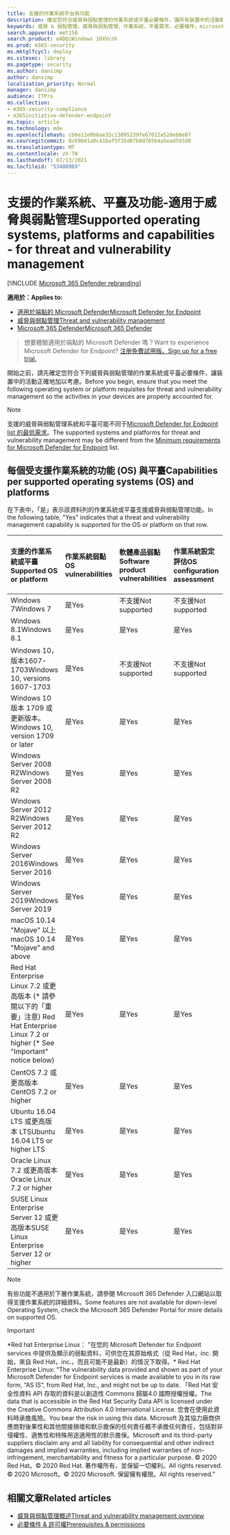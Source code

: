 ```yaml
---
title: 支援的作業系統平台與功能
description: 確定您符合威脅與弱點管理的作業系統或平臺必要條件，讓所有裝置中的活動都已正確加以考慮。
keywords: 威脅 & 弱點管理，威脅與弱點管理，作業系統，平臺需求，必要條件，microsoft defender for endpoint tvm 支援的作業系統，microsoft defender for endpoint tvm，支援的作業系統，支援的平臺，linux 支援，mac 支援
search.appverid: met150
search.product: eADQiWindows 10XVcnh
ms.prod: m365-security
ms.mktglfcycl: deploy
ms.sitesec: library
ms.pagetype: security
ms.author: dansimp
author: dansimp
localization_priority: Normal
manager: dansimp
audience: ITPro
ms.collection:
- m365-security-compliance
- m365initiative-defender-endpoint
ms.topic: article
ms.technology: mde
ms.openlocfilehash: cb6e12e9b8ae32c13095239fe67012a520eb6e07
ms.sourcegitcommit: 8c698d1a0c41baf5f35d07b0d765b4a5ead593d0
ms.translationtype: MT
ms.contentlocale: zh-TW
ms.lasthandoff: 07/13/2021
ms.locfileid: "53408969"
---
```

# <a name="supported-operating-systems-platforms-and-capabilities---for-threat-and-vulnerability-management"></a><span data-ttu-id="9ecd4-104">支援的作業系統、平臺及功能-適用于威脅與弱點管理</span><span class="sxs-lookup"><span data-stu-id="9ecd4-104">Supported operating systems, platforms and capabilities - for threat and vulnerability management</span></span>

[!INCLUDE [Microsoft 365 Defender rebranding](../../includes/microsoft-defender.md)]

<span data-ttu-id="9ecd4-105">**適用於：**</span><span class="sxs-lookup"><span data-stu-id="9ecd4-105">**Applies to:**</span></span>

- [<span data-ttu-id="9ecd4-106">適用於端點的 Microsoft Defender</span><span class="sxs-lookup"><span data-stu-id="9ecd4-106">Microsoft Defender for Endpoint</span></span>](https://go.microsoft.com/fwlink/?linkid=2154037)
- [<span data-ttu-id="9ecd4-107">威脅與弱點管理</span><span class="sxs-lookup"><span data-stu-id="9ecd4-107">Threat and vulnerability management</span></span>](next-gen-threat-and-vuln-mgt.md)
- [<span data-ttu-id="9ecd4-108">Microsoft 365 Defender</span><span class="sxs-lookup"><span data-stu-id="9ecd4-108">Microsoft 365 Defender</span></span>](https://go.microsoft.com/fwlink/?linkid=2118804)

><span data-ttu-id="9ecd4-109">想要體驗適用於端點的 Microsoft Defender 嗎？</span><span class="sxs-lookup"><span data-stu-id="9ecd4-109">Want to experience Microsoft Defender for Endpoint?</span></span> [<span data-ttu-id="9ecd4-110">注册免費試用版。</span><span class="sxs-lookup"><span data-stu-id="9ecd4-110">Sign up for a free trial.</span></span>](https://www.microsoft.com/microsoft-365/windows/microsoft-defender-atp?ocid=docs-wdatp-portaloverview-abovefoldlink)

<span data-ttu-id="9ecd4-111">開始之前，請先確定您符合下列威脅與弱點管理的作業系統或平臺必要條件，讓裝置中的活動正確地加以考慮。</span><span class="sxs-lookup"><span data-stu-id="9ecd4-111">Before you begin, ensure that you meet the following operating system or platform requisites for threat and vulnerability management so the activities in your devices are properly accounted for.</span></span>

>[!NOTE]
><span data-ttu-id="9ecd4-112">支援的威脅與弱點管理系統和平臺可能不同于[Microsoft Defender for Endpoint list 的最低需求](minimum-requirements.md)。</span><span class="sxs-lookup"><span data-stu-id="9ecd4-112">The supported systems and platforms for threat and vulnerability management may be different from the [Minimum requirements for Microsoft Defender for Endpoint](minimum-requirements.md) list.</span></span>

## <a name="capabilities-per-supported-operating-systems-os-and-platforms"></a><span data-ttu-id="9ecd4-113">每個受支援作業系統的功能 (OS) 與平臺</span><span class="sxs-lookup"><span data-stu-id="9ecd4-113">Capabilities per supported operating systems (OS) and platforms</span></span>

<span data-ttu-id="9ecd4-114">在下表中，「是」表示該資料列的作業系統或平臺支援威脅與弱點管理功能。</span><span class="sxs-lookup"><span data-stu-id="9ecd4-114">In the following table, "Yes" indicates that a threat and vulnerability management capability is supported for the OS or platform on that row.</span></span>

<span data-ttu-id="9ecd4-115">支援的作業系統或平臺</span><span class="sxs-lookup"><span data-stu-id="9ecd4-115">Supported OS or platform</span></span> | <span data-ttu-id="9ecd4-116">作業系統弱點</span><span class="sxs-lookup"><span data-stu-id="9ecd4-116">OS vulnerabilities</span></span> | <span data-ttu-id="9ecd4-117">軟體產品弱點</span><span class="sxs-lookup"><span data-stu-id="9ecd4-117">Software product vulnerabilities</span></span> | <span data-ttu-id="9ecd4-118">作業系統設定評估</span><span class="sxs-lookup"><span data-stu-id="9ecd4-118">OS configuration assessment</span></span> | <span data-ttu-id="9ecd4-119">安全性控制設定評估</span><span class="sxs-lookup"><span data-stu-id="9ecd4-119">Security controls configuration assessment</span></span> | <span data-ttu-id="9ecd4-120">軟體產品設定評估</span><span class="sxs-lookup"><span data-stu-id="9ecd4-120">Software product configuration assessment</span></span>
:---|:---|:---|:---|:---|:---
<span data-ttu-id="9ecd4-121">Windows 7</span><span class="sxs-lookup"><span data-stu-id="9ecd4-121">Windows 7</span></span> | <span data-ttu-id="9ecd4-122">是</span><span class="sxs-lookup"><span data-stu-id="9ecd4-122">Yes</span></span> | <span data-ttu-id="9ecd4-123">不支援</span><span class="sxs-lookup"><span data-stu-id="9ecd4-123">Not supported</span></span> | <span data-ttu-id="9ecd4-124">不支援</span><span class="sxs-lookup"><span data-stu-id="9ecd4-124">Not supported</span></span> | <span data-ttu-id="9ecd4-125">不支援</span><span class="sxs-lookup"><span data-stu-id="9ecd4-125">Not supported</span></span> | <span data-ttu-id="9ecd4-126">不支援</span><span class="sxs-lookup"><span data-stu-id="9ecd4-126">Not supported</span></span>
<span data-ttu-id="9ecd4-127">Windows 8.1</span><span class="sxs-lookup"><span data-stu-id="9ecd4-127">Windows 8.1</span></span> | <span data-ttu-id="9ecd4-128">是</span><span class="sxs-lookup"><span data-stu-id="9ecd4-128">Yes</span></span> | <span data-ttu-id="9ecd4-129">是</span><span class="sxs-lookup"><span data-stu-id="9ecd4-129">Yes</span></span> | <span data-ttu-id="9ecd4-130">是</span><span class="sxs-lookup"><span data-stu-id="9ecd4-130">Yes</span></span> | <span data-ttu-id="9ecd4-131">是</span><span class="sxs-lookup"><span data-stu-id="9ecd4-131">Yes</span></span>| <span data-ttu-id="9ecd4-132">是</span><span class="sxs-lookup"><span data-stu-id="9ecd4-132">Yes</span></span>
<span data-ttu-id="9ecd4-133">Windows 10，版本1607-1703</span><span class="sxs-lookup"><span data-stu-id="9ecd4-133">Windows 10, versions 1607-1703</span></span> | <span data-ttu-id="9ecd4-134">是</span><span class="sxs-lookup"><span data-stu-id="9ecd4-134">Yes</span></span>  | <span data-ttu-id="9ecd4-135">不支援</span><span class="sxs-lookup"><span data-stu-id="9ecd4-135">Not supported</span></span> | <span data-ttu-id="9ecd4-136">不支援</span><span class="sxs-lookup"><span data-stu-id="9ecd4-136">Not supported</span></span> | <span data-ttu-id="9ecd4-137">不支援</span><span class="sxs-lookup"><span data-stu-id="9ecd4-137">Not supported</span></span> | <span data-ttu-id="9ecd4-138">不支援</span><span class="sxs-lookup"><span data-stu-id="9ecd4-138">Not supported</span></span>
<span data-ttu-id="9ecd4-139">Windows 10 版本 1709 或更新版本。</span><span class="sxs-lookup"><span data-stu-id="9ecd4-139">Windows 10, version 1709 or later</span></span> | <span data-ttu-id="9ecd4-140">是</span><span class="sxs-lookup"><span data-stu-id="9ecd4-140">Yes</span></span> | <span data-ttu-id="9ecd4-141">是</span><span class="sxs-lookup"><span data-stu-id="9ecd4-141">Yes</span></span> | <span data-ttu-id="9ecd4-142">是</span><span class="sxs-lookup"><span data-stu-id="9ecd4-142">Yes</span></span> | <span data-ttu-id="9ecd4-143">是</span><span class="sxs-lookup"><span data-stu-id="9ecd4-143">Yes</span></span> | <span data-ttu-id="9ecd4-144">是</span><span class="sxs-lookup"><span data-stu-id="9ecd4-144">Yes</span></span>
<span data-ttu-id="9ecd4-145">Windows Server 2008 R2</span><span class="sxs-lookup"><span data-stu-id="9ecd4-145">Windows Server 2008 R2</span></span> | <span data-ttu-id="9ecd4-146">是</span><span class="sxs-lookup"><span data-stu-id="9ecd4-146">Yes</span></span> | <span data-ttu-id="9ecd4-147">是</span><span class="sxs-lookup"><span data-stu-id="9ecd4-147">Yes</span></span> | <span data-ttu-id="9ecd4-148">是</span><span class="sxs-lookup"><span data-stu-id="9ecd4-148">Yes</span></span> | <span data-ttu-id="9ecd4-149">是</span><span class="sxs-lookup"><span data-stu-id="9ecd4-149">Yes</span></span> | <span data-ttu-id="9ecd4-150">是</span><span class="sxs-lookup"><span data-stu-id="9ecd4-150">Yes</span></span>
<span data-ttu-id="9ecd4-151">Windows Server 2012 R2</span><span class="sxs-lookup"><span data-stu-id="9ecd4-151">Windows Server 2012 R2</span></span> | <span data-ttu-id="9ecd4-152">是</span><span class="sxs-lookup"><span data-stu-id="9ecd4-152">Yes</span></span> | <span data-ttu-id="9ecd4-153">是</span><span class="sxs-lookup"><span data-stu-id="9ecd4-153">Yes</span></span> | <span data-ttu-id="9ecd4-154">是</span><span class="sxs-lookup"><span data-stu-id="9ecd4-154">Yes</span></span> | <span data-ttu-id="9ecd4-155">是</span><span class="sxs-lookup"><span data-stu-id="9ecd4-155">Yes</span></span> | <span data-ttu-id="9ecd4-156">是</span><span class="sxs-lookup"><span data-stu-id="9ecd4-156">Yes</span></span>
<span data-ttu-id="9ecd4-157">Windows Server 2016</span><span class="sxs-lookup"><span data-stu-id="9ecd4-157">Windows Server 2016</span></span> | <span data-ttu-id="9ecd4-158">是</span><span class="sxs-lookup"><span data-stu-id="9ecd4-158">Yes</span></span> | <span data-ttu-id="9ecd4-159">是</span><span class="sxs-lookup"><span data-stu-id="9ecd4-159">Yes</span></span> | <span data-ttu-id="9ecd4-160">是</span><span class="sxs-lookup"><span data-stu-id="9ecd4-160">Yes</span></span> | <span data-ttu-id="9ecd4-161">是</span><span class="sxs-lookup"><span data-stu-id="9ecd4-161">Yes</span></span> | <span data-ttu-id="9ecd4-162">是</span><span class="sxs-lookup"><span data-stu-id="9ecd4-162">Yes</span></span>
<span data-ttu-id="9ecd4-163">Windows Server 2019</span><span class="sxs-lookup"><span data-stu-id="9ecd4-163">Windows Server 2019</span></span> | <span data-ttu-id="9ecd4-164">是</span><span class="sxs-lookup"><span data-stu-id="9ecd4-164">Yes</span></span> | <span data-ttu-id="9ecd4-165">是</span><span class="sxs-lookup"><span data-stu-id="9ecd4-165">Yes</span></span> | <span data-ttu-id="9ecd4-166">是</span><span class="sxs-lookup"><span data-stu-id="9ecd4-166">Yes</span></span> | <span data-ttu-id="9ecd4-167">是</span><span class="sxs-lookup"><span data-stu-id="9ecd4-167">Yes</span></span> | <span data-ttu-id="9ecd4-168">是</span><span class="sxs-lookup"><span data-stu-id="9ecd4-168">Yes</span></span>
<span data-ttu-id="9ecd4-169">macOS 10.14 "Mojave" 以上</span><span class="sxs-lookup"><span data-stu-id="9ecd4-169">macOS 10.14 "Mojave" and above</span></span> | <span data-ttu-id="9ecd4-170">是</span><span class="sxs-lookup"><span data-stu-id="9ecd4-170">Yes</span></span> | <span data-ttu-id="9ecd4-171">是</span><span class="sxs-lookup"><span data-stu-id="9ecd4-171">Yes</span></span> | <span data-ttu-id="9ecd4-172">是</span><span class="sxs-lookup"><span data-stu-id="9ecd4-172">Yes</span></span> | <span data-ttu-id="9ecd4-173">是</span><span class="sxs-lookup"><span data-stu-id="9ecd4-173">Yes</span></span> | <span data-ttu-id="9ecd4-174">是</span><span class="sxs-lookup"><span data-stu-id="9ecd4-174">Yes</span></span> 
<span data-ttu-id="9ecd4-175">Red Hat Enterprise Linux 7.2 或更高版本 (\* 請參閱以下的「重要」注意) </span><span class="sxs-lookup"><span data-stu-id="9ecd4-175">Red Hat Enterprise Linux 7.2 or higher (\* See "Important" notice below)</span></span> | <span data-ttu-id="9ecd4-176">是</span><span class="sxs-lookup"><span data-stu-id="9ecd4-176">Yes</span></span> | <span data-ttu-id="9ecd4-177">是</span><span class="sxs-lookup"><span data-stu-id="9ecd4-177">Yes</span></span> | <span data-ttu-id="9ecd4-178">是</span><span class="sxs-lookup"><span data-stu-id="9ecd4-178">Yes</span></span> | <span data-ttu-id="9ecd4-179">是</span><span class="sxs-lookup"><span data-stu-id="9ecd4-179">Yes</span></span> | <span data-ttu-id="9ecd4-180">是</span><span class="sxs-lookup"><span data-stu-id="9ecd4-180">Yes</span></span>
<span data-ttu-id="9ecd4-181">CentOS 7.2 或更高版本</span><span class="sxs-lookup"><span data-stu-id="9ecd4-181">CentOS 7.2 or higher</span></span> | <span data-ttu-id="9ecd4-182">是</span><span class="sxs-lookup"><span data-stu-id="9ecd4-182">Yes</span></span> | <span data-ttu-id="9ecd4-183">是</span><span class="sxs-lookup"><span data-stu-id="9ecd4-183">Yes</span></span> | <span data-ttu-id="9ecd4-184">是</span><span class="sxs-lookup"><span data-stu-id="9ecd4-184">Yes</span></span> | <span data-ttu-id="9ecd4-185">是</span><span class="sxs-lookup"><span data-stu-id="9ecd4-185">Yes</span></span> | <span data-ttu-id="9ecd4-186">是</span><span class="sxs-lookup"><span data-stu-id="9ecd4-186">Yes</span></span>
<span data-ttu-id="9ecd4-187">Ubuntu 16.04 LTS 或更高版本 LTS</span><span class="sxs-lookup"><span data-stu-id="9ecd4-187">Ubuntu 16.04 LTS or higher LTS</span></span> | <span data-ttu-id="9ecd4-188">是</span><span class="sxs-lookup"><span data-stu-id="9ecd4-188">Yes</span></span> | <span data-ttu-id="9ecd4-189">是</span><span class="sxs-lookup"><span data-stu-id="9ecd4-189">Yes</span></span> | <span data-ttu-id="9ecd4-190">是</span><span class="sxs-lookup"><span data-stu-id="9ecd4-190">Yes</span></span> | <span data-ttu-id="9ecd4-191">是</span><span class="sxs-lookup"><span data-stu-id="9ecd4-191">Yes</span></span> | <span data-ttu-id="9ecd4-192">是</span><span class="sxs-lookup"><span data-stu-id="9ecd4-192">Yes</span></span>
<span data-ttu-id="9ecd4-193">Oracle Linux 7.2 或更高版本</span><span class="sxs-lookup"><span data-stu-id="9ecd4-193">Oracle Linux 7.2 or higher</span></span> | <span data-ttu-id="9ecd4-194">是</span><span class="sxs-lookup"><span data-stu-id="9ecd4-194">Yes</span></span> | <span data-ttu-id="9ecd4-195">是</span><span class="sxs-lookup"><span data-stu-id="9ecd4-195">Yes</span></span> | <span data-ttu-id="9ecd4-196">是</span><span class="sxs-lookup"><span data-stu-id="9ecd4-196">Yes</span></span> | <span data-ttu-id="9ecd4-197">是</span><span class="sxs-lookup"><span data-stu-id="9ecd4-197">Yes</span></span> | <span data-ttu-id="9ecd4-198">是</span><span class="sxs-lookup"><span data-stu-id="9ecd4-198">Yes</span></span>
<span data-ttu-id="9ecd4-199">SUSE Linux Enterprise Server 12 或更高版本</span><span class="sxs-lookup"><span data-stu-id="9ecd4-199">SUSE Linux Enterprise Server 12 or higher</span></span> | <span data-ttu-id="9ecd4-200">是</span><span class="sxs-lookup"><span data-stu-id="9ecd4-200">Yes</span></span> | <span data-ttu-id="9ecd4-201">是</span><span class="sxs-lookup"><span data-stu-id="9ecd4-201">Yes</span></span> | <span data-ttu-id="9ecd4-202">是</span><span class="sxs-lookup"><span data-stu-id="9ecd4-202">Yes</span></span> | <span data-ttu-id="9ecd4-203">是</span><span class="sxs-lookup"><span data-stu-id="9ecd4-203">Yes</span></span> | <span data-ttu-id="9ecd4-204">是</span><span class="sxs-lookup"><span data-stu-id="9ecd4-204">Yes</span></span>

>[!NOTE]
> <span data-ttu-id="9ecd4-205">有些功能不適用於下層作業系統，請參閱 Microsoft 365 Defender 入口網站以取得支援作業系統的詳細資料。</span><span class="sxs-lookup"><span data-stu-id="9ecd4-205">Some features are not available for down-level Operating System, check the Microsoft 365 Defender Portal for more details on supported OS.</span></span>

>[!IMPORTANT]
> <span data-ttu-id="9ecd4-206">\*Red hat Enterprise Linux： "在您的 Microsoft Defender for Endpoint services 中提供及顯示的弱點資料，可供您在其原始格式（從 Red Hat，inc. 開始，來自 Red Hat，inc.，而且可能不是最新）的情況下取得。</span><span class="sxs-lookup"><span data-stu-id="9ecd4-206">\* Red Hat Enterprise Linux: “The vulnerability data provided and shown as part of your Microsoft Defender for Endpoint services is made available to you in its raw form, “AS IS”, from Red Hat, Inc., and might not be up to date.</span></span> <span data-ttu-id="9ecd4-207">「Red Hat 安全性資料 API 存取的資料是以創造性 Commons 歸屬4.0 國際授權授權。</span><span class="sxs-lookup"><span data-stu-id="9ecd4-207">The data that is accessible in the Red Hat Security Data API is licensed under the Creative Commons Attribution 4.0 International License.</span></span> <span data-ttu-id="9ecd4-208">您會在使用此資料時承擔風險。</span><span class="sxs-lookup"><span data-stu-id="9ecd4-208">You bear the risk in using this data.</span></span> <span data-ttu-id="9ecd4-209">Microsoft 及其協力廠商供應商對後果性和其他間接損壞和默示擔保的任何責任概不承擔任何責任，包括對非侵權性、適售性和特殊用途適用性的默示擔保。</span><span class="sxs-lookup"><span data-stu-id="9ecd4-209">Microsoft and its third-party suppliers disclaim any and all liability for consequential and other indirect damages and implied warranties, including implied warranties of non-infringement, merchantability and fitness for a particular purpose.</span></span> <span data-ttu-id="9ecd4-210">© 2020 Red Hat。</span><span class="sxs-lookup"><span data-stu-id="9ecd4-210">© 2020 Red Hat.</span></span> <span data-ttu-id="9ecd4-211">著作權所有，並保留一切權利。</span><span class="sxs-lookup"><span data-stu-id="9ecd4-211">All rights reserved.</span></span> <span data-ttu-id="9ecd4-212">© 2020 Microsoft。</span><span class="sxs-lookup"><span data-stu-id="9ecd4-212">© 2020 Microsoft.</span></span> <span data-ttu-id="9ecd4-213">保留擁有權限。</span><span class="sxs-lookup"><span data-stu-id="9ecd4-213">All rights reserved.”</span></span>

## <a name="related-articles"></a><span data-ttu-id="9ecd4-214">相關文章</span><span class="sxs-lookup"><span data-stu-id="9ecd4-214">Related articles</span></span>

- [<span data-ttu-id="9ecd4-215">威脅與弱點管理概述</span><span class="sxs-lookup"><span data-stu-id="9ecd4-215">Threat and vulnerability management overview</span></span>](next-gen-threat-and-vuln-mgt.md)
- [<span data-ttu-id="9ecd4-216">必要條件 & 許可權</span><span class="sxs-lookup"><span data-stu-id="9ecd4-216">Prerequisites & permissions</span></span>](tvm-prerequisites.md)
